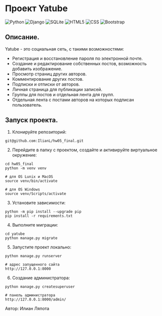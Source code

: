 # Проект Yatube

![Python](https://img.shields.io/badge/python-3670A0?style=for-the-badge&logo=python&logoColor=ffdd54)
![Django](https://img.shields.io/badge/django-%23092E20.svg?style=for-the-badge&logo=django&logoColor=white)
![SQLite](https://img.shields.io/badge/SQLite-07405E?style=for-the-badge&logo=sqlite&logoColor=white)
![HTML5](https://img.shields.io/badge/HTML-239120?style=for-the-badge&logo=html5&logoColor=white)
![CSS](https://img.shields.io/badge/CSS-239120?&style=for-the-badge&logo=css3&logoColor=white)
![Bootstrap](https://img.shields.io/badge/Bootstrap-563D7C?style=for-the-badge&logo=bootstrap&logoColor=white)


## Описание.
Yatube - это социальная сеть, с такими возможностями:
- Регистрация и восстановление пароля по электронной почте.
- Создание и редактирование собственных постов, возможность добавить изображение.
- Просмотр страниц других авторов.
- Комментирование других постов.
- Подписки и отписки от авторов.
- Личная страница для публикации записей.
- Группы для постов и отдельная лента для групп.
- Отдельная лента с постами авторов на которых подписан пользователь.

## Запуск проекта.

1. Клонируйте репозиторий:
```
git@github.com:IlianL/hw05_final.git
```
2. Перейдите в папку с проектом, создайте и активируйте виртуальное окружение:
```
сd hw05_final
python -m venv venv  

# для OS Lunix и MacOS
source venv/bin/activate

# для OS Windows
source venv/Scripts/activate
```
3. Установите зависимости:
```
python -m pip install --upgrade pip
pip install -r requirements.txt
```
4. Выполните миграции:
```
cd yatube
python manage.py migrate
```
5. Запустите проект локально:
```
python manage.py runserver

# адрес запущенного сайта
http://127.0.0.1:8000
```
6. Создание администратора:
```
python manage.py createsuperuser

# панель администратора
http://127.0.0.1:8000/admin/
```
  
Автор: Илиан Ляпота


